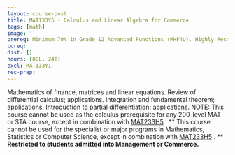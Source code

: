 ```yaml
---
layout: course-post
title: MAT133Y5 - Calculus and Linear Algebra for Commerce
tags: [math]
image: ''
prereq: Minimum 70% in Grade 12 Advanced Functions (MHF4U). Highly Recommended&#58; Minimum 70% in Grade 12 Calculus and Vectors (MCV4U).
coreq: 
dist: []
hours: [80L, 24T]
excl: MAT133Y1
rec-prep: 
---
```


Mathematics of finance, matrices and linear equations. Review of differential calculus; applications. Integration and fundamental theorem; applications. Introduction to partial differentiation; applications. NOTE: This course cannot be used as the calculus prerequisite for any 200-level MAT or STA course, except in combination with <a href="javascript:OpenCourse('OpenCourse.pl?Course=MAT233H5')">MAT233H5</a> . ** This course cannot be used for the specialist or major programs in Mathematics, Statistics or Computer Science, except in combination with <a href="javascript:OpenCourse('OpenCourse.pl?Course=MAT233H5')">MAT233H5</a> . ** **Restricted to students admitted into Management or Commerce.**
